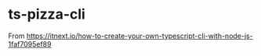 # ts-pizza-cli
From https://itnext.io/how-to-create-your-own-typescript-cli-with-node-js-1faf7095ef89
